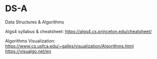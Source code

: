 # DS-A
Data Structures &amp; Algorithms

Algs4 syllabus & cheatsheet: 
https://algs4.cs.princeton.edu/cheatsheet/

Algorithms Visualization: 
https://www.cs.usfca.edu/~galles/visualization/Algorithms.html
https://visualgo.net/en
